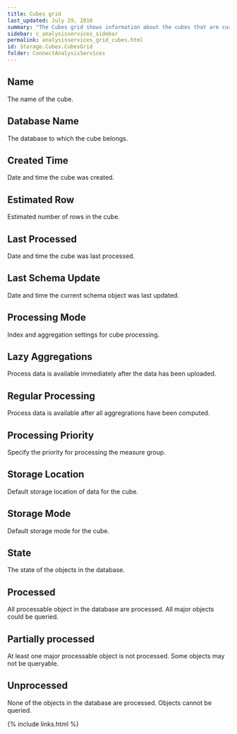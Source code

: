 ```yaml
---
title: Cubes grid
last_updated: July 29, 2016
summary: "The Cubes grid shows information about the cubes that are currently defined on the Analysis Services server."
sidebar: c_analysisservices_sidebar
permalink: analysisservices_grid_cubes.html
id: Storage.Cubes.CubesGrid
folder: ConnectAnalysisServices
---
```



## Name

The name of the cube.

## Database Name

The database to which the cube belongs.

## Created Time

Date and time the cube was created.

## Estimated Row

Estimated number of rows in the cube.

## Last Processed

Date and time the cube was last processed.

## Last Schema Update

Date and time the current schema object was last updated.

## Processing Mode

Index and aggregation settings for cube processing.

## Lazy Aggregations

Process data is available immediately after the data has been uploaded.

## Regular Processing

Process data is available after all aggregrations have been computed.

## Processing Priority

Specify the priority for processing the measure group.

## Storage Location

Default storage location of data for the cube.

## Storage Mode

Default storage mode for the cube.

## State

The state of the objects in the database.

## Processed

All processable object in the database are processed. All major objects could be queried.

## Partially processed

At least one major processable object is not processed. Some objects may not be queryable.

## Unprocessed

None of the objects in the database are processed. Objects cannot be queried.


{% include links.html %}
